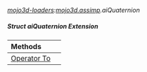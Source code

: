 _[mojo3d-loaders](../../modules/mojo3d-loaders/mojo3d-loaders-module.md):[mojo3d.assimp](../../modules/mojo3d/mojo3d-assimp.md).aiQuaternion_
##### Struct aiQuaternion Extension

| Methods | |
|:---|:---|
| [Operator To](mojo3d-assimp-aiquaternion_ext-to_ext.md) |  |
